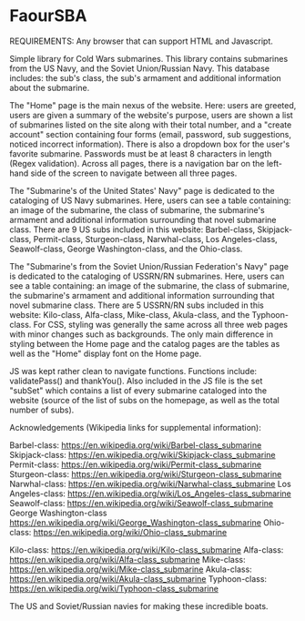 # FaourSBA

REQUIREMENTS: Any browser that can support HTML and Javascript.

Simple library for Cold Wars submarines. This library contains submarines from the US Navy, and the Soviet Union/Russian Navy. This database includes: the sub's class, the sub's armament and additional information about the submarine.

The "Home" page is the main nexus of the website. Here: users are greeted, users are given a summary of the website's purpose, users are shown a list of submarines listed on the site along with their total number, and a "create account" section containing four forms (email, password, sub suggestions, noticed incorrect information). There is also a dropdown box for the user's favorite submarine. Passwords must be at least 8 characters in length (Regex validation). Across all pages, there is a navigation bar on the left-hand side of the screen to navigate between all three pages.

The "Submarine's of the United States' Navy" page is dedicated to the cataloging of US Navy submarines. Here, users can see a table containing: an image of the submarine, the class of submarine, the submarine's armament and additional information surrounding that novel submarine class. There are 9 US subs included in this website: Barbel-class, Skipjack-class, Permit-class, Sturgeon-class, Narwhal-class, Los Angeles-class, Seawolf-class, George Washington-class, and the Ohio-class.

The "Submarine's from the Soviet Union/Russian Federation's Navy" page is dedicated to the cataloging of USSRN/RN submarines. Here, users can see a table containing: an image of the submarine, the class of submarine, the submarine's armament and additional information surrounding that novel submarine class. There are 5 USSRN/RN subs included in this website: Kilo-class, Alfa-class, Mike-class, Akula-class, and the Typhoon-class.
For CSS, styling was generally the same across all three web pages with minor changes such as backgrounds. The only main difference in styling between the Home page and the catalog pages are the tables as well as the "Home" display font on the Home page.

JS was kept rather clean to navigate functions. Functions include: validatePass() and thankYou(). Also included in the JS file is the set "subSet" which contains a list of every submarine cataloged into the website (source of the list of subs on the homepage, as well as the total number of subs).

Acknowledgements (Wikipedia links for supplemental information):

Barbel-class: https://en.wikipedia.org/wiki/Barbel-class_submarine
Skipjack-class: https://en.wikipedia.org/wiki/Skipjack-class_submarine
Permit-class: https://en.wikipedia.org/wiki/Permit-class_submarine
Sturgeon-class: https://en.wikipedia.org/wiki/Sturgeon-class_submarine
Narwhal-class: https://en.wikipedia.org/wiki/Narwhal-class_submarine
Los Angeles-class: https://en.wikipedia.org/wiki/Los_Angeles-class_submarine
Seawolf-class: https://en.wikipedia.org/wiki/Seawolf-class_submarine
George Washington-class https://en.wikipedia.org/wiki/George_Washington-class_submarine
Ohio-class: https://en.wikipedia.org/wiki/Ohio-class_submarine


Kilo-class: https://en.wikipedia.org/wiki/Kilo-class_submarine
Alfa-class: https://en.wikipedia.org/wiki/Alfa-class_submarine
Mike-class: https://en.wikipedia.org/wiki/Mike-class_submarine
Akula-class: https://en.wikipedia.org/wiki/Akula-class_submarine
Typhoon-class: https://en.wikipedia.org/wiki/Typhoon-class_submarine

The US and Soviet/Russian navies for making these incredible boats.
